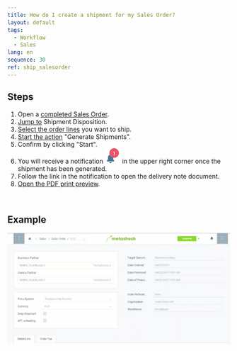 ```yaml
---
title: How do I create a shipment for my Sales Order?
layout: default
tags:
  - Workflow
  - Sales
lang: en
sequence: 30
ref: ship_salesorder
---
```


## Steps

1. Open a [completed Sales Order](SalesOrder_recording).
1. [Jump to](JumptoviaSidebar) Shipment Disposition.
1. [Select the order lines](RecordSelection) you want to ship.
1. [Start the action](StartAction) "Generate Shipments".
1. Confirm by clicking "Start".
1. You will receive a notification ![](assets/NotificationBell_WebUI.png) in the upper right corner once the shipment has been generated.
1. Follow the link in the notification to open the delivery note document.
1. [Open the PDF print preview](PrintPreview).
<br>

## Example

![](assets/order_shipment.gif)
